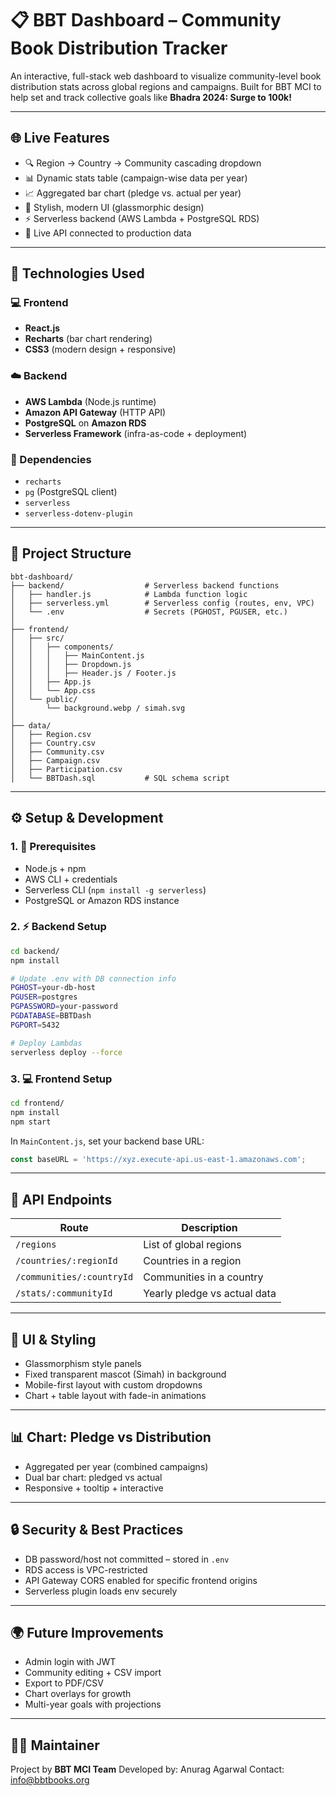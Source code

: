 # 📋 BBT Dashboard – Community Book Distribution Tracker

An interactive, full-stack web dashboard to visualize community-level book distribution stats across global regions and campaigns. Built for BBT MCI to help set and track collective goals like **Bhadra 2024: Surge to 100k!**

---

## 🌐 Live Features

* 🔍 Region → Country → Community cascading dropdown
* 📊 Dynamic stats table (campaign-wise data per year)
* 📈 Aggregated bar chart (pledge vs. actual per year)
* 🪊 Stylish, modern UI (glassmorphic design)
* ⚡ Serverless backend (AWS Lambda + PostgreSQL RDS)
* 🔐 Live API connected to production data

---

## 💠 Technologies Used

### 💻 Frontend

* **React.js**
* **Recharts** (bar chart rendering)
* **CSS3** (modern design + responsive)

### ☁️ Backend

* **AWS Lambda** (Node.js runtime)
* **Amazon API Gateway** (HTTP API)
* **PostgreSQL** on **Amazon RDS**
* **Serverless Framework** (infra-as-code + deployment)

### 📆 Dependencies

* `recharts`
* `pg` (PostgreSQL client)
* `serverless`
* `serverless-dotenv-plugin`

---

## 📁 Project Structure

```
bbt-dashboard/
├── backend/                  # Serverless backend functions
│   ├── handler.js            # Lambda function logic
│   ├── serverless.yml        # Serverless config (routes, env, VPC)
│   └── .env                  # Secrets (PGHOST, PGUSER, etc.)
│
├── frontend/
│   ├── src/
│   │   ├── components/
│   │   │   ├── MainContent.js
│   │   │   ├── Dropdown.js
│   │   │   ├── Header.js / Footer.js
│   │   ├── App.js
│   │   └── App.css
│   └── public/
│       └── background.webp / simah.svg
│
├── data/
│   ├── Region.csv
│   ├── Country.csv
│   ├── Community.csv
│   ├── Campaign.csv
│   ├── Participation.csv
│   └── BBTDash.sql           # SQL schema script
```

---

## ⚙️ Setup & Development

### 1. 🧬 Prerequisites

* Node.js + npm
* AWS CLI + credentials
* Serverless CLI (`npm install -g serverless`)
* PostgreSQL or Amazon RDS instance

### 2. ⚡ Backend Setup

```bash
cd backend/
npm install

# Update .env with DB connection info
PGHOST=your-db-host
PGUSER=postgres
PGPASSWORD=your-password
PGDATABASE=BBTDash
PGPORT=5432

# Deploy Lambdas
serverless deploy --force
```

### 3. 💻 Frontend Setup

```bash
cd frontend/
npm install
npm start
```

In `MainContent.js`, set your backend base URL:

```js
const baseURL = 'https://xyz.execute-api.us-east-1.amazonaws.com';
```

---

## 🔢 API Endpoints

| Route                     | Description                  |
| ------------------------- | ---------------------------- |
| `/regions`                | List of global regions       |
| `/countries/:regionId`    | Countries in a region        |
| `/communities/:countryId` | Communities in a country     |
| `/stats/:communityId`     | Yearly pledge vs actual data |

---

## 🎨 UI & Styling

* Glassmorphism style panels
* Fixed transparent mascot (Simah) in background
* Mobile-first layout with custom dropdowns
* Chart + table layout with fade-in animations

---

## 📊 Chart: Pledge vs Distribution

* Aggregated per year (combined campaigns)
* Dual bar chart: pledged vs actual
* Responsive + tooltip + interactive

---

## 🔒 Security & Best Practices

* DB password/host not committed – stored in `.env`
* RDS access is VPC-restricted
* API Gateway CORS enabled for specific frontend origins
* Serverless plugin loads env securely

---

## 🌍 Future Improvements

* Admin login with JWT
* Community editing + CSV import
* Export to PDF/CSV
* Chart overlays for growth
* Multi-year goals with projections

---

## 👨‍💼 Maintainer

Project by **BBT MCI Team**
Developed by: Anurag Agarwal
Contact: [info@bbtbooks.org](mailto:info@bbtbooks.org)


